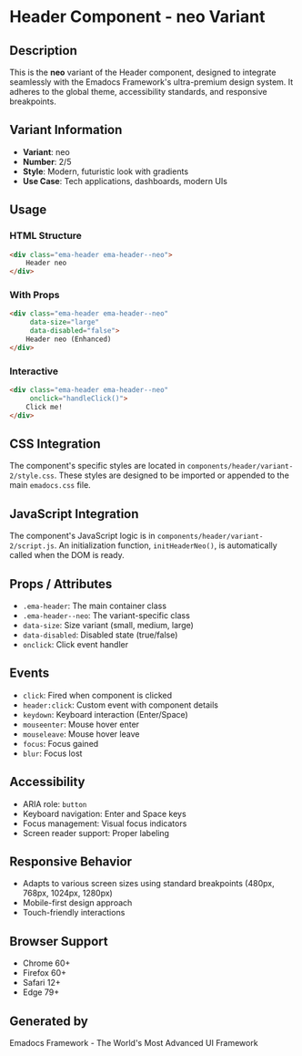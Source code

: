 # Header Component - neo Variant

## Description
This is the **neo** variant of the Header component, designed to integrate seamlessly with the Emadocs Framework's ultra-premium design system. It adheres to the global theme, accessibility standards, and responsive breakpoints.

## Variant Information
- **Variant**: neo
- **Number**: 2/5
- **Style**: Modern, futuristic look with gradients
- **Use Case**: Tech applications, dashboards, modern UIs

## Usage

### HTML Structure
```html
<div class="ema-header ema-header--neo">
    Header neo
</div>
```

### With Props
```html
<div class="ema-header ema-header--neo" 
     data-size="large" 
     data-disabled="false">
    Header neo (Enhanced)
</div>
```

### Interactive
```html
<div class="ema-header ema-header--neo" 
     onclick="handleClick()">
    Click me!
</div>
```

## CSS Integration
The component's specific styles are located in `components/header/variant-2/style.css`. These styles are designed to be imported or appended to the main `emadocs.css` file.

## JavaScript Integration
The component's JavaScript logic is in `components/header/variant-2/script.js`. An initialization function, `initHeaderNeo()`, is automatically called when the DOM is ready.

## Props / Attributes
- `.ema-header`: The main container class
- `.ema-header--neo`: The variant-specific class
- `data-size`: Size variant (small, medium, large)
- `data-disabled`: Disabled state (true/false)
- `onclick`: Click event handler

## Events
- `click`: Fired when component is clicked
- `header:click`: Custom event with component details
- `keydown`: Keyboard interaction (Enter/Space)
- `mouseenter`: Mouse hover enter
- `mouseleave`: Mouse hover leave
- `focus`: Focus gained
- `blur`: Focus lost

## Accessibility
- ARIA role: `button`
- Keyboard navigation: Enter and Space keys
- Focus management: Visual focus indicators
- Screen reader support: Proper labeling

## Responsive Behavior
- Adapts to various screen sizes using standard breakpoints (480px, 768px, 1024px, 1280px)
- Mobile-first design approach
- Touch-friendly interactions

## Browser Support
- Chrome 60+
- Firefox 60+
- Safari 12+
- Edge 79+

## Generated by
Emadocs Framework - The World's Most Advanced UI Framework
